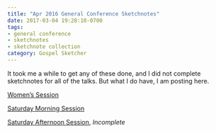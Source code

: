 ```yaml
---
title: "Apr 2016 General Conference Sketchnotes"
date: 2017-03-04 19:28:10-0700
tags:
- general conference
- sketchnotes
- sketchnote collection
category: Gospel Sketcher
---
```


It took me a while to get any of these done, and I did not complete sketchnotes for all of the talks. But what I do have, I am posting here.

[Women’s Session](https://bennorris.com/2017/02/03/apr-2016-general-conference-womens-session-sketchnotes/)

[Saturday Morning Session](https://bennorris.com/2017/02/28/apr-2016-general-conference-saturday-morning-session-sketchnotes/)

[Saturday Afternoon Session](https://bennorris.com/2017/03/05/apr-2016-general-conference-saturday-afternoon-sketchnotes/), _Incomplete_
